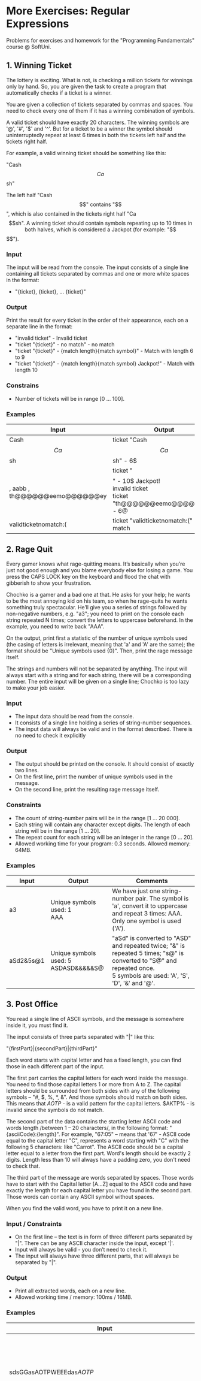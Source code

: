 # More Exercises: Regular Expressions
Problems for exercises and homework for the "Programming Fundamentals" course @ SoftUni.

## 1.	Winning Ticket
The lottery is exciting. What is not, is checking a million tickets for winnings only by hand. So, you are given the task to create a program that automatically checks if a ticket is a winner. 

You are given a collection of tickets separated by commas and spaces. You need to check every one of them if it has a winning combination of symbols.

A valid ticket should have exactly 20 characters. The winning symbols are '@', '#', '$' and '^'. But for a ticket to be a winner the symbol should uninterruptedly repeat at least 6 times in both the tickets left half and the tickets right half. 

For example, a valid winning ticket should be something like this: 

"Cash$$$$$$Ca$$$$$$sh" 

The left half "Cash$$$$$$" contains "$$$$$$", which is also contained in the tickets right half "Ca$$$$$$sh". A winning ticket should contain symbols repeating up to 10 times in both halves, which is considered a Jackpot (for example: "$$$$$$$$$$$$$$$$$$$$").

### Input
The input will be read from the console. The input consists of a single line containing all tickets separated by commas and one or more white spaces in the format:
*	"{ticket}, {ticket}, … {ticket}"

### Output
Print the result for every ticket in the order of their appearance, each on a separate line in the format:
*	"invalid ticket" - Invalid ticket
*	"ticket "{ticket}" - no match" - no match
*	"ticket "{ticket}" - {match length}{match symbol}" - Match with length 6 to 9
*	"ticket "{ticket}" - {match length}{match symbol} Jackpot!" - Match with length 10

### Constrains
*	Number of tickets will be in range [0 … 100].

### Examples
| Input | Output |
| --- | --- |
|Cash$$$$$$Ca$$$$$$sh|ticket "Cash$$$$$$Ca$$$$$$sh" - 6$|
|$$$$$$$$$$$$$$$$$$$$, aabb  , th@@@@@@eemo@@@@@@ey|ticket "$$$$$$$$$$$$$$$$$$$$" - 10$ Jackpot!<br>invalid ticket<br>ticket "th@@@@@@eemo@@@@@@ey" - 6@|
|validticketnomatch:(|ticket "validticketnomatch:(" - no match|

## 2.	Rage Quit
Every gamer knows what rage-quitting means. It’s basically when you’re just not good enough and you blame everybody else for losing a game. You press the CAPS LOCK key on the keyboard and flood the chat with gibberish to show your frustration.

Chochko is a gamer and a bad one at that. He asks for your help; he wants to be the most annoying kid on his team, so when he rage-quits he wants something truly spectacular. He’ll give you a series of strings followed by non-negative numbers, e.g. "a3"; you need to print on the console each string repeated N times; convert the letters to uppercase beforehand. In the example, you need to write back "AAA". 

On the output, print first a statistic of the number of unique symbols used (the casing of letters is irrelevant, meaning that 'a' and 'A' are the same); the format should be "Unique symbols used {0}". Then, print the rage message itself.

The strings and numbers will not be separated by anything. The input will always start with a string and for each string, there will be a corresponding number. The entire input will be given on a single line; Chochko is too lazy to make your job easier.

### Input
*	The input data should be read from the console.
*	It consists of a single line holding a series of string-number sequences.
*	The input data will always be valid and in the format described. There is no need to check it explicitly

### Output
*	The output should be printed on the console. It should consist of exactly two lines.
*	On the first line, print the number of unique symbols used in the message.
*	On the second line, print the resulting rage message itself.

### Constraints
*	The count of string-number pairs will be in the range [1 … 20 000].
*	Each string will contain any character except digits. The length of each string will be in the range [1 … 20].
*	The repeat count for each string will be an integer in the range [0 … 20].
*	Allowed working time for your program: 0.3 seconds. Allowed memory: 64MB.

### Examples
| Input | Output | Comments |
| --- | --- | --- |
|a3|Unique symbols used: 1<br>AAA|We have just one string-number pair. The symbol is 'a', convert it to uppercase and repeat 3 times: AAA.<br>Only one symbol is used ('A').|
|aSd2&5s@1|Unique symbols used: 5<br>ASDASD&&&&&S@|"aSd" is converted to "ASD" and repeated twice; "&" is repeated 5 times; "s@" is converted to "S@" and repeated once.<br>5	symbols are used: 'A', 'S', 'D', '&' and '@'.|

## 3.	Post Office
You read a single line of ASCII symbols, and the message is somewhere inside it, you must find it.

The input consists of three parts separated with "|" like this:

"{firstPart}|{secondPart}|{thirdPart}"

Each word starts with capital letter and has a fixed length, you can find those in each different part of the input.

The first part carries the capital letters for each word inside the message. You need to find those capital letters 1 or more from A to Z. The capital letters should be surrounded from both sides with any of the following symbols – "#, $, %, *, &". And those symbols should match on both sides. This means that $AOTP$ - is a valid pattern for the capital letters. $AKTP% - is invalid since the symbols do not match.

The second part of the data contains the starting letter ASCII code and words length /between 1 – 20 characters/, in the following format: "{asciiCode}:{length}". For example, "67:05" – means that '67' - ASCII code equal to the capital letter "C", represents a word starting with "C" with the following 5 characters: like "Carrot". The ASCII code should be a capital letter equal to a letter from the first part. Word's length should be exactly 2 digits. Length less than 10 will always have a padding zero, you don't need to check that. 

The third part of the message are words separated by spaces. Those words have to start with the Capital letter [A…Z] equal to the ASCII code and have exactly the length for each capital letter you have found in the second part. Those words can contain any ASCII symbol without spaces.

When you find the valid word, you have to print it on a new line. 

### Input / Constraints
*	On the first line – the text is in form of three different parts separated by "|". There can be any ASCII character inside the input, except '|'.
*	Input will always be valid - you don’t need to check it.
*	The input will always have three different parts, that will always be separated by "|".

### Output
*	Print all extracted words, each on a new line.
*	Allowed working time / memory: 100ms / 16MB.

### Examples
| Input | Output | Comments |
| --- | --- | --- |
|sdsGGasAOTPWEEEdas$AOTP$|a65:1.2s65:03d79:01ds84:02! -80:07++ABs90:1.1|adsaArmyd Gara So La Arm Armyw21 Argo O daOfa Or Ti Sar saTheww The Parahaos|Argo<br>Or<br>The<br>Parahaos|The capital letters are "AOTP"<br>Then we look for the addition length of the words for each capital letter. For A(65) -> it's 4. For O(79) -> it's 2 For T(84) -> it's 3 For P(80) -> it's 8.<br>Then we search in the last part for the words. First, start with the letter 'A' and we find "Argo". With the letter 'O' we find  "Or". With the letter 'T' we find "The" and with the letter 'P' we find "Parahaos".|
|Urgent"Message.TO$#POAML#\|readData79:05:79:0!2reme80:03--23:11{79:05}tak{65:11ar}!77:!23--)77:05ACCSS76:05ad\|Remedy Por Ostream :Istream Post sOffices Office Of Ankh-Morpork MR.LIPWIG Mister Lipwig|Post<br>Office<br>Ankh-Morpork<br>Mister<br>Lipwig|The first capital letters are "POAML"<br>Then we look for the additional length of the words for each capital letter. <br>P(80) -> it's 4.<br>O(79) -> it's 6<br>A(65) -> it's 12<br>M(77) -> it's 6<br>L(76) -> it's 6.<br>Then we search the last part for the words. First, start with the letter 'P' and we find "Post". With the letter 'O' we find "Office". With the letter 'A' we find "Ankh-Morpork". With the letter 'M' we find "Mister" and with the letter 'L' we find "Lipwig".|

## 4.	Santa's Secret Helper
After the successful second Christmas, Santa needs to gather information about the behavior of children to plan the presents for next Christmas. He has a secret helper, who is sending him encrypted information. Your task is to decrypt it and create a list of the good children. 

You will receive an integer, which represents a key, and afterward some messages, which you must decode by subtracting the key from the value of each character. After the decryption, to be considered a valid match, a message should:
*	Have a name, which starts after '@' and contains only letters from the Latin alphabet
*	Have a behavior type - "G"(good) or "N"(naughty) and must be surrounded by "!" (exclamation mark).

The order in the message should be the child’s name -> child’s behavior. They can be separated from the others by any character except: '@', '-', '!', ':' and '>'. 

You will be receiving messages until you are given the "end" command. Afterward, print the names of the children, who will receive a present, each on a new line. 

### Input / Constraints
*	The first line holds n – the number which you have to subtract from the characters – integer in the range [1…100].
*	On the next lines, you will be receiving encrypted messages.

### Output
Print the names of the children, each on a new line

### Examples
| Input | Output | Comments |
| --- | --- | --- |
|3<br>CNdwhamigyenumje$J$<br>CEreelh-nmguuejn$J$<br>CVwdq&gnmjkvng$Q$<br>end|Kate<br>Bobbie|We receive three messages and to decrypt them we use the key:<br>The first message has decryption key 3. So we subtract from each characters code 3 and we receive:<br>@Kate^jfdvbkrjgb!G!<br>@Bobbie\*kjdrrbgk!G!<br>@Stan#dkjghskd!N!<br>They are all valid and they contain a child’s name and behavior – G for good and N for naughty.|
|3<br>N}eideidmk$'(mnyenmCNlpamnin$J$<br>ddddkkkkmvkvmCFrqqru-nvevek$J$nmgievnge<br>ppqmkkkmnolmnnCEhq/vkievk$Q$<br>yyegiivoguCYdohqwlqh/kguimhk$J$<br>end|Kim<br>Connor<br>Valentine|We receive four messages.<br>They are with key 3:<br>Kzbfabfajh!$%jkvbkj@Kim^jkfk!G!<br>aaaahhhhjshsj@Connor\*ksbsbh!G!kjdfbskdb<br>mmnjhhhjklijkk@Ben,shfbsh!N!<br>vvbdffsldr@Valentine,hdrfjeh!G!|









